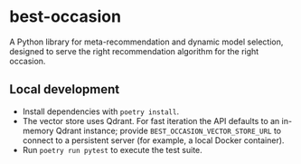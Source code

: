# best-occasion
A Python library for meta-recommendation and dynamic model selection, designed to serve the right recommendation algorithm for the right occasion.

## Local development

- Install dependencies with `poetry install`.
- The vector store uses Qdrant. For fast iteration the API defaults to an in-memory Qdrant instance; provide `BEST_OCCASION_VECTOR_STORE_URL` to connect to a persistent server (for example, a local Docker container).
- Run `poetry run pytest` to execute the test suite.
